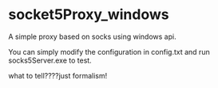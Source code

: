 # socket5Proxy_windows
A simple proxy based on socks using windows api.

You can simply modify the configuration in config.txt and run socks5Server.exe to test.

what to tell????just formalism!
